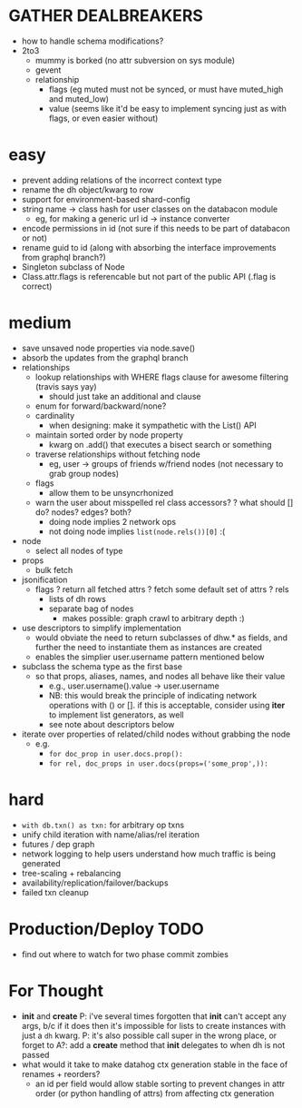 # GATHER DEALBREAKERS
- how to handle schema modifications?
- 2to3
  - mummy is borked (no attr subversion on sys module)
  * gevent
  - relationship
    - flags (eg muted must not be synced, or must have muted_high and muted_low)
    - value (seems like it'd be easy to implement syncing just as with flags, or even easier without)

# easy
- prevent adding relations of the incorrect context type
- rename the dh object/kwarg to row
- support for environment-based shard-config
- string name -> class hash for user classes on the databacon module
  - eg, for making a generic url id -> instance converter
- encode permissions in id (not sure if this needs to be part of databacon or not)
- rename guid to id (along with absorbing the interface improvements from graphql branch?)
- Singleton subclass of Node
- Class.attr.flags is referencable but not part of the public API (.flag is correct)

# medium
- save unsaved node properties via node.save()
- absorb the updates from the graphql branch
- relationships
  * lookup relationships with WHERE flags clause for awesome filtering (travis says yay)
    - should just take an additional and clause
  - enum for forward/backward/none?
  * cardinality
    - when designing: make it sympathetic with the List() API
  - maintain sorted order by node property
    - kwarg on .add() that executes a bisect search or something 
  - traverse relationships without fetching node
    - eg, user -> groups of friends w/friend nodes (not necessary to grab group nodes)
  - flags
    - allow them to be unsyncrhonized
  - warn the user about misspelled rel class accessors?
  ? what should [] do? nodes? edges? both?
    - doing node implies 2 network ops
    - not doing node implies `list(node.rels())[0]` :(
- node
  - select all nodes of type
- props
  * bulk fetch
- jsonification
  - flags
  ? return all fetched attrs
  ? fetch some default set of attrs
  ? rels
    - lists of dh rows
    - separate bag of nodes
      - makes possible: graph crawl to arbitrary depth :)
- use descriptors to simplify implementation
    - would obviate the need to return subclasses of dhw.* as
    fields, and further the need to instantiate them as instances are created
    - enables the simplier user.username pattern mentioned below
- subclass the schema type as the first base
  - so that props, aliases, names, and nodes all behave like their value
    - e.g., user.username().value -> user.username
    - NB: this would break the principle of indicating network operations
      with () or []. if this is acceptable, consider using __iter__
      to implement list generators, as well
    - see note about descriptors below
- iterate over properties of related/child nodes without grabbing the node
  - e.g.
    - `for doc_prop in user.docs.prop():`
    - `for rel, doc_props in user.docs(props=('some_prop',)):`

# hard
- `with db.txn() as txn:` for arbitrary op txns
- unify child iteration with name/alias/rel iteration
- futures / dep graph
- network logging to help users understand how much traffic is being generated
- tree-scaling + rebalancing
- availability/replication/failover/backups
- failed txn cleanup


# Production/Deploy TODO
- find out where to watch for two phase commit zombies


# For Thought
- __init__ and __create__
  P: i've several times forgotten that __init__ can't accept any args, b/c if it does then it's impossible
    for lists to create instances with just a `dh` kwarg.
  P: it's also possible call super in the wrong place, or forget to
  A?: add a __create__ method that __init__ delegates to when dh is not passed
- what would it take to make datahog ctx generation stable in the face of renames + reorders?
  - an id per field would allow stable sorting to prevent changes in attr order (or python handling of
    attrs) from affecting ctx generation